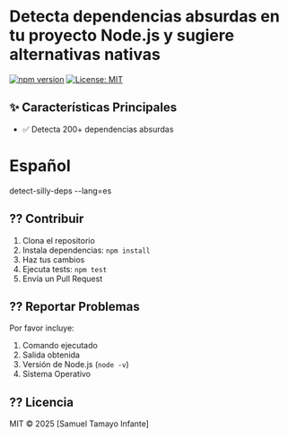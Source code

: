 # Detecta dependencias absurdas en tu proyecto Node.js y sugiere alternativas nativas

[![npm version](https://img.shields.io/npm/v/detect-silly-deps.svg)](https://www.npmjs.com/package/detect-silly-deps)
[![License: MIT](https://img.shields.io/badge/License-MIT-yellow.svg)](https://opensource.org/licenses/MIT)

## ✨ Características Principales
- ✅ Detecta 200+ dependencias absurdas

# Español
detect-silly-deps --lang=es

## ?? Contribuir
1. Clona el repositorio
2. Instala dependencias: `npm install`
3. Haz tus cambios
4. Ejecuta tests: `npm test`
5. Envía un Pull Request

## ?? Reportar Problemas
Por favor incluye:
1. Comando ejecutado
2. Salida obtenida
3. Versión de Node.js (`node -v`)
4. Sistema Operativo

## ?? Licencia
MIT © 2025 [Samuel Tamayo Infante]
